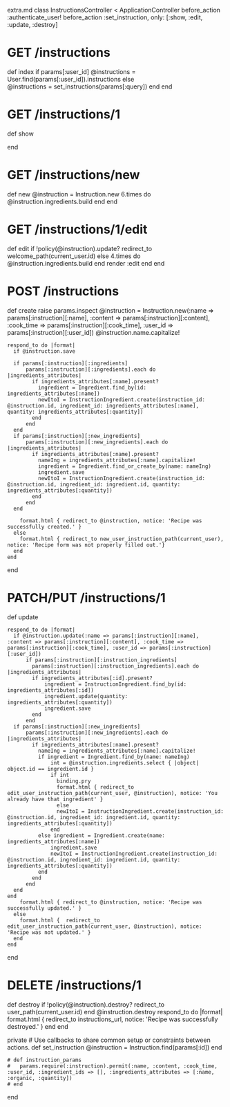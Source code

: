 extra.md
class InstructionsController < ApplicationController
  before_action :authenticate_user!
  before_action :set_instruction, only: [:show, :edit, :update, :destroy]

  # GET /instructions
  def index
      if params[:user_id]
        @instructions = User.find(params[:user_id]).instructions
      else    
        @instructions = set_instructions(params[:query])
      end
  end

  # GET /instructions/1
  def show
    
  end

  # GET /instructions/new
  def new
    @instruction = Instruction.new
    6.times do
      @instruction.ingredients.build
    end
  end

  # GET /instructions/1/edit
  def edit
    if !policy(@instruction).update?
      redirect_to welcome_path(current_user.id)
    else 
      4.times do
      @instruction.ingredients.build
      end
      render :edit
    end
  end

  # POST /instructions
  def create
    raise params.inspect
    @instruction = Instruction.new(:name => params[:instruction][:name], :content => params[:instruction][:content], :cook_time => params[:instruction][:cook_time], :user_id => params[:instruction][:user_id])
    @instruction.name.capitalize!

    respond_to do |format|
      if @instruction.save

      if params[:instruction][:ingredients]
          params[:instruction][:ingredients].each do |ingredients_attributes|
            if ingredients_attributes[:name].present?
              ingredient = Ingredient.find_by(id: ingredients_attributes[:name])
              newItoI = InstructionIngredient.create(instruction_id: @instruction.id, ingredient_id: ingredients_attributes[:name], quantity: ingredients_attributes[:quantity])
            end
          end
      end
      if params[:instruction][:new_ingredients]
          params[:instruction][:new_ingredients].each do |ingredients_attributes|
            if ingredients_attributes[:name].present?
              nameIng = ingredients_attributes[:name].capitalize!
              ingredient = Ingredient.find_or_create_by(name: nameIng)
              ingredient.save
              newItoI = InstructionIngredient.create(instruction_id: @instruction.id, ingredient_id: ingredient.id, quantity: ingredients_attributes[:quantity])
            end
          end
      end
       
        format.html { redirect_to @instruction, notice: 'Recipe was successfully created.' }
      else
        format.html { redirect_to new_user_instruction_path(current_user), notice: 'Recipe form was not properly filled out.'}
      end
    end
  end

  # PATCH/PUT /instructions/1
  def update
    
    respond_to do |format|
      if @instruction.update(:name => params[:instruction][:name], :content => params[:instruction][:content], :cook_time => params[:instruction][:cook_time], :user_id => params[:instruction][:user_id])
          if params[:instruction][:instruction_ingredients]
            params[:instruction][:instruction_ingredients].each do |ingredients_attributes|
            if ingredients_attributes[:id].present?
                ingredient = InstructionIngredient.find_by(id: ingredients_attributes[:id])
                ingredient.update(quantity: ingredients_attributes[:quantity])
                ingredient.save
            end
          end        
      if params[:instruction][:new_ingredients]
          params[:instruction][:new_ingredients].each do |ingredients_attributes|
            if ingredients_attributes[:name].present?
              nameIng = ingredients_attributes[:name].capitalize!
              if ingredient = Ingredient.find_by(name: nameIng)
                  int = @instruction.ingredients.select { |object| object.id == ingredient.id }
                  if int
                    binding.pry
                    format.html { redirect_to edit_user_instruction_path(current_user, @instruction), notice: 'You already have that ingredient' }
                    else
                    newItoI = InstructionIngredient.create(instruction_id: @instruction.id, ingredient_id: ingredient.id, quantity: ingredients_attributes[:quantity])
                  end
              else ingredient = Ingredient.create(name: ingredients_attributes[:name])
                  ingredient.save
                  newItoI = InstructionIngredient.create(instruction_id: @instruction.id, ingredient_id: ingredient.id, quantity: ingredients_attributes[:quantity])
              end
            end
          end
      end
    end
        format.html { redirect_to @instruction, notice: 'Recipe was successfully updated.' }
      else
        format.html {  redirect_to edit_user_instruction_path(current_user, @instruction), notice: 'Recipe was not updated.' }
      end
    end
  end

  # DELETE /instructions/1
  def destroy
    if !policy(@instruction).destroy?
      redirect_to user_path(current_user.id)
    end
    @instruction.destroy
    respond_to do |format|
      format.html { redirect_to instructions_url, notice: 'Recipe was successfully destroyed.' }
    end
  end

  private
    # Use callbacks to share common setup or constraints between actions.
    def set_instruction
      @instruction = Instruction.find(params[:id])
    end

    # def instruction_params
    #   params.require(:instruction).permit(:name, :content, :cook_time, :user_id, :ingredient_ids => [], :ingredients_attributes => [:name, :organic, :quantity])
    # end
end